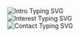 <img src="https://readme-typing-svg.demolab.com?font=Fira+Code&weight=600&duration=4000&pause=1000&color=FFFFFF&multiline=false&repeat=false&lines=Hi%2C+I+am+Adel+%F0%9F%91%8B+%F0%9F%98%83" alt="Intro Typing SVG">
<br/>
<img src="https://readme-typing-svg.demolab.com?font=Fira+Code&weight=600&duration=4000&pause=1000&color=7FDBFF&multiline=false&repeat=false&lines=Interested+in+forecasting+with+machine+learning+and+Bayesian+methods+and+building+and+implementing+AI+for+productivity+enhancements+and+problem-solving." alt="Interest Typing SVG">
<br/>
<img src="https://readme-typing-svg.demolab.com?font=Fira+Code&weight=600&duration=4000&pause=1000&color=FFFFFF&multiline=false&repeat=false&lines=If+you+would+like+to+reach+out+to+me%2C+write+me+%F0%9F%93%AB+on+LinkedIn%3A+https%3A%2F%2Fwww.linkedin.com%2Fin%2Fadelhaddadin" alt="Contact Typing SVG">
